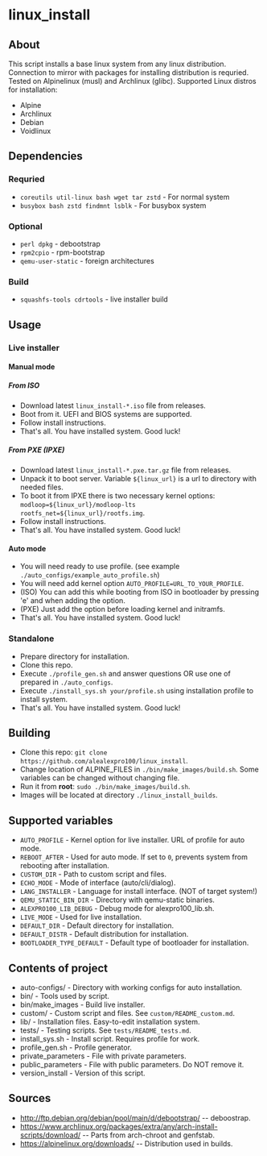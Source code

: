 linux_install
=============

## About
This script installs a base linux system from any linux distribution.
Connection to mirror with packages for installing distribution is requried.
Tested on Alpinelinux (musl) and Archlinux (glibc).
Supported Linux distros for installation:
* Alpine
* Archlinux
* Debian
* Voidlinux

## Dependencies
### Requried
* `coreutils util-linux bash wget tar zstd` - For normal system
* `busybox bash zstd findmnt lsblk` - For busybox system
### Optional
* `perl dpkg` - debootstrap
* `rpm2cpio` - rpm-bootstrap
* `qemu-user-static` - foreign architectures
### Build
* `squashfs-tools cdrtools` - live installer build

## Usage
### Live installer
#### Manual mode
##### From ISO
* Download latest `linux_install-*.iso` file from releases.
* Boot from it. UEFI and BIOS systems are supported.
* Follow install instructions.
* That's all. You have installed system. Good luck!
##### From PXE (IPXE)
* Download latest `linux_install-*.pxe.tar.gz` file from releases.
* Unpack it to boot server. Variable `${linux_url}` is a url to directory with needed files.
* To boot it from IPXE there is two necessary kernel options: `modloop=${linux_url}/modloop-lts rootfs_net=${linux_url}/rootfs.img`.
* Follow install instructions.
* That's all. You have installed system. Good luck!
#### Auto mode
* You will need ready to use profile. (see example `./auto_configs/example_auto_profile.sh`)
* You will need add kernel option `AUTO_PROFILE=URL_TO_YOUR_PROFILE`. 
* (ISO) You can add this while booting from ISO in bootloader by pressing 'e' and when adding the option.
* (PXE) Just add the option before loading kernel and initramfs.
* That's all. You have installed system. Good luck!
### Standalone
* Prepare directory for installation.
* Clone this repo.
* Execute `./profile_gen.sh` and answer questions OR use one of prepared in `./auto_configs`.
* Execute `./install_sys.sh your/profile.sh` using installation profile to install system.
* That's all. You have installed system. Good luck!

## Building
* Clone this repo: `git clone https://github.com/alealexpro100/linux_install`.
* Change location of ALPINE_FILES in `./bin/make_images/build.sh`. Some variables can be changed without changing file.
* Run it from **root**: `sudo ./bin/make_images/build.sh`.
* Images will be located at directory `./linux_install_builds`.

## Supported variables
* `AUTO_PROFILE` - Kernel option for live installer. URL of profile for auto mode.
* `REBOOT_AFTER` - Used for auto mode. If set to `0`, prevents system from rebooting after installation. 
* `CUSTOM_DIR` - Path to custom script and files.
* `ECHO_MODE` - Mode of interface (auto/cli/dialog).
* `LANG_INSTALLER` - Language for install interface. (NOT of target system!)
* `QEMU_STATIC_BIN_DIR` - Directory with qemu-static binaries.
* `ALEXPRO100_LIB_DEBUG` - Debug mode for alexpro100_lib.sh.
* `LIVE_MODE` - Used for live installation.
* `DEFAULT_DIR` - Default directory for installation.
* `DEFAULT_DISTR` - Default distribution for installation.
* `BOOTLOADER_TYPE_DEFAULT` - Default type of bootloader for installation.

## Contents of project
* auto-configs/ - Directory with working configs for auto installation.
* bin/ - Tools used by script.
* bin/make_images - Build live installer.
* custom/ - Custom script and files. See `custom/README_custom.md`.
* lib/ - Installation files. Easy-to-edit installation system.
* tests/ - Testing scripts. See `tests/README_tests.md`.
* install_sys.sh - Install script. Requires profile for work.
* profile_gen.sh - Profile generator.
* private_parameters - File with private parameters.
* public_parameters - File with public parameters. Do NOT remove it.
* version_install - Version of this script.

## Sources
* http://ftp.debian.org/debian/pool/main/d/debootstrap/ -- deboostrap.
* https://www.archlinux.org/packages/extra/any/arch-install-scripts/download/ -- Parts from arch-chroot and genfstab.
* https://alpinelinux.org/downloads/ -- Distribution used in builds.
